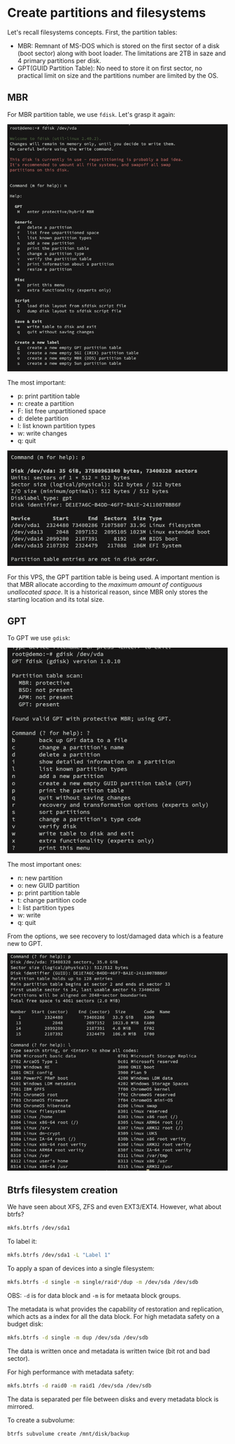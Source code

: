 # Create partitions and filesystems

Let's recall filesystems concepts.
First, the partition tables:
- MBR: Remnant of MS-DOS which is stored on the first sector of a disk (boot sector) along with boot loader. The limitations are 2TB in saze and 4 primary partitions per disk.
- GPT(GUID Partition Table): No need to store it on first sector, no practical limit on size and the partitions number are limited by the OS.

## MBR
For MBR partition table, we use ```fdisk```.
Let's grasp it again:

![fdisk-m](../images/fdisk-m.png)

The most important:
- p: print partition table
- n: create a partition
- F: list free unpartitioned space
- d: delete partition
- l: list known partition types
- w: write changes
- q: quit

![fdisk-p](../images/fdisk-p.png)

For this VPS, the GPT partition table is being used.
A important mention is that MBR allocate according to the *maximum amount of contiguous unallocated space*.
It is a historical reason, since MBR only stores the starting location and its total size.

## GPT

To GPT we use ```gdisk```:

![gdisk](../images/gdisk.png)

The most important ones:
- n: new partition
- o: new GUID partition
- p: print partition table
- t: change partition code
- l: list partition types
- w: write
- q: quit

From the options, we see recovery to lost/damaged data which is a feature new to GPT.

![gdisk-options](../images/gdisk-options.png)


## Btrfs filesystem creation

We have seen about XFS, ZFS and even EXT3/EXT4. However, what about btrfs?

```bash
mkfs.btrfs /dev/sda1
```

To label it:
```bash
mkfs.btrfs /dev/sda1 -L "Label 1"
```

To apply a span of devices into a single filesystem:
```bash
mkfs.btrfs -d single -m single/raid*/dup -m /dev/sda /dev/sdb
```
OBS: ```-d``` is for data block and ```-m``` is for metaata block groups.

The metadata is what provides the capability of restoration and replication, which acts as a index for all the data block. 
For high metadata safety on a budget disk:
```bash
mkfs.btrfs -d single -m dup /dev/sda /dev/sdb
```

The data is written once and metadata is written twice (bit rot and bad sector).

For high performance with metadata safety:
```bash
mkfs.btrfs -d raid0 -m raid1 /dev/sda /dev/sdb
```

The data is separated per file between disks and every metadata block is mirrored.

To create a subvolume:
```bash
btrfs subvolume create /mnt/disk/backup
```




